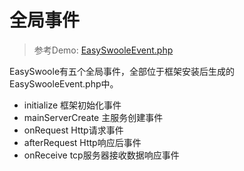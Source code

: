 # 全局事件

> 参考Demo: [EasySwooleEvent.php](https://github.com/easy-swoole/demo/blob/3.x/EasySwooleEvent.php)

EasySwoole有五个全局事件，全部位于框架安装后生成的EasySwooleEvent.php中。  

- initialize 框架初始化事件
- mainServerCreate 主服务创建事件
- onRequest Http请求事件
- afterRequest Http响应后事件
- onReceive tcp服务器接收数据响应事件
